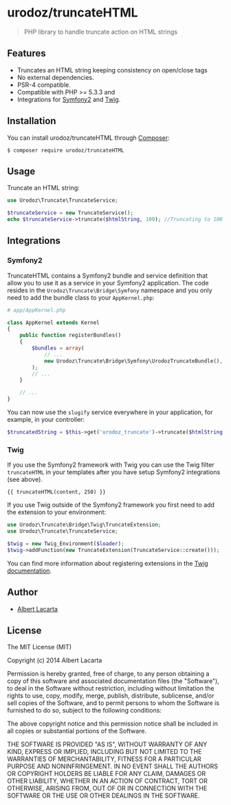 urodoz/truncateHTML
============

> PHP library to handle truncate action on HTML strings


Features
--------

- Truncates an HTML string keeping consistency on open/close tags
- No external dependencies.
- PSR-4 compatible.
- Compatible with PHP >= 5.3.3 and
- Integrations for [Symfony2](http://symfony.com) and [Twig](http://twig.sensiolabs.org).


Installation
------------

You can install urodoz/truncateHTML through [Composer](https://getcomposer.org):

```shell
$ composer require urodoz/truncateHTML
```

Usage
-----

Truncate an HTML string:

```php
use Urodoz\Truncate\TruncateService;

$truncateService = new TruncateService();
echo $truncateService->truncate($htmlString, 100); //Truncating to 100 characters
```

Integrations
------------

### Symfony2

TruncateHTML contains a Symfony2 bundle and service definition that allow you to use it as a service in your Symfony2 application.
The code resides in the `Urodoz\Truncate\Bridge\Symfony` namespace and you only need to add the bundle class to your `AppKernel.php`:

```php
# app/AppKernel.php

class AppKernel extends Kernel
{
    public function registerBundles()
    {
        $bundles = array(
            // ...
            new Urodoz\Truncate\Bridge\Symfony\UrodozTruncateBundle(),
        );
        // ...
    }

    // ...
}
```

You can now use the `slugify` service everywhere in your application, for example, in your controller:

```php
$truncatedString = $this->get('urodoz_truncate')->truncate($htmlString, 100);
```

### Twig

If you use the Symfony2 framework with Twig you can use the Twig filter `truncateHTML` in your templates after you have setup Symfony2 integrations (see above).

```twig
{{ truncateHTML(content, 250) }}
```

If you use Twig outside of the Symfony2 framework you first need to add the extension to your environment:

```php
use Urodoz\Truncate\Bridge\Twig\TruncateExtension;
use Urodoz\Truncate\TruncateService;

$twig = new Twig_Environment($loader);
$twig->addFunction(new TruncateExtension(TruncateService::create()));
```

You can find more information about registering extensions in the [Twig documentation](http://twig.sensiolabs.org/doc/advanced.html#creating-an-extension).

Author
-------

- [Albert Lacarta](https://github.com/urodoz)


License
-------

The MIT License (MIT)

Copyright (c) 2014 Albert Lacarta

Permission is hereby granted, free of charge, to any person obtaining a copy
of this software and associated documentation files (the "Software"), to deal
in the Software without restriction, including without limitation the rights
to use, copy, modify, merge, publish, distribute, sublicense, and/or sell
copies of the Software, and to permit persons to whom the Software is
furnished to do so, subject to the following conditions:

The above copyright notice and this permission notice shall be included in all
copies or substantial portions of the Software.

THE SOFTWARE IS PROVIDED "AS IS", WITHOUT WARRANTY OF ANY KIND, EXPRESS OR
IMPLIED, INCLUDING BUT NOT LIMITED TO THE WARRANTIES OF MERCHANTABILITY,
FITNESS FOR A PARTICULAR PURPOSE AND NONINFRINGEMENT. IN NO EVENT SHALL THE
AUTHORS OR COPYRIGHT HOLDERS BE LIABLE FOR ANY CLAIM, DAMAGES OR OTHER
LIABILITY, WHETHER IN AN ACTION OF CONTRACT, TORT OR OTHERWISE, ARISING FROM,
OUT OF OR IN CONNECTION WITH THE SOFTWARE OR THE USE OR OTHER DEALINGS IN THE
SOFTWARE.
